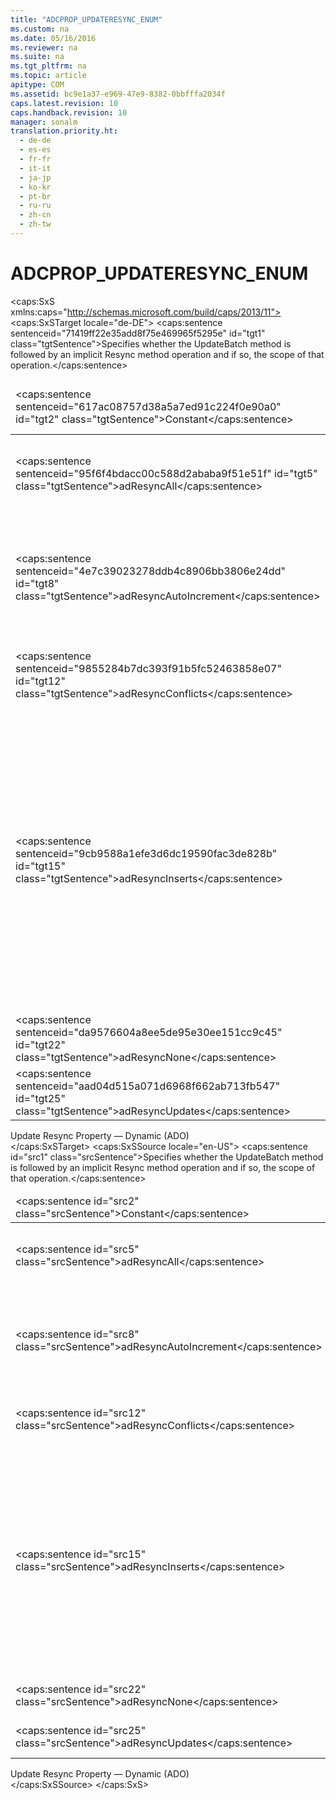 ```yaml
---
title: "ADCPROP_UPDATERESYNC_ENUM"
ms.custom: na
ms.date: 05/16/2016
ms.reviewer: na
ms.suite: na
ms.tgt_pltfrm: na
ms.topic: article
apitype: COM
ms.assetid: bc9e1a37-e969-47e9-8382-0bbfffa2034f
caps.latest.revision: 10
caps.handback.revision: 10
manager: sonalm
translation.priority.ht: 
  - de-de
  - es-es
  - fr-fr
  - it-it
  - ja-jp
  - ko-kr
  - pt-br
  - ru-ru
  - zh-cn
  - zh-tw
---
```

# ADCPROP_UPDATERESYNC_ENUM
<?xml version="1.0" encoding="utf-8"?>
<caps:SxS xmlns:caps="http://schemas.microsoft.com/build/caps/2013/11">
  <caps:SxSTarget locale="de-DE">
    <developerReferenceWithoutSyntaxDocument xsi:schemaLocation="http://ddue.schemas.microsoft.com/authoring/2003/5 http://dduestorage.blob.core.windows.net/ddueschema/developer.xsd" xmlns="http://ddue.schemas.microsoft.com/authoring/2003/5" xmlns:xlink="http://www.w3.org/1999/xlink" xmlns:xsi="http://www.w3.org/2001/XMLSchema-instance">
      <introduction>
        <para>
          <caps:sentence sentenceid="71419ff22e35add8f75e469965f5295e" id="tgt1" class="tgtSentence">Specifies whether the <legacyLink xlink:href="23f9314c-b027-4a51-aeae-50caa2977740">UpdateBatch</legacyLink> method is followed by an implicit <legacyLink xlink:href="73b355d4-a4c0-434b-bfc4-039b1c76b32e">Resync</legacyLink> method operation and if so, the scope of that operation.</caps:sentence>
        </para>
      </introduction>
      <section>
        <content>
          <table>
            <thead>
              <tr>
                <TD>
                  <para>
                    <caps:sentence sentenceid="617ac08757d38a5a7ed91c224f0e90a0" id="tgt2" class="tgtSentence">Constant</caps:sentence>
                  </para>
                </TD>
                <TD>
                  <para>
                    <caps:sentence sentenceid="2063c1608d6e0baf80249c42e2be5804" id="tgt3" class="tgtSentence">Value</caps:sentence>
                  </para>
                </TD>
                <TD>
                  <para>
                    <caps:sentence sentenceid="67daf92c833c41c95db874e18fcb2786" id="tgt4" class="tgtSentence">Description</caps:sentence>
                  </para>
                </TD>
              </tr>
            </thead>
            <tbody>
              <tr>
                <TD>
                  <para>
                    <legacyBold>
                      <caps:sentence sentenceid="95f6f4bdacc00c588d2ababa9f51e51f" id="tgt5" class="tgtSentence">adResyncAll</caps:sentence>
                    </legacyBold>
                  </para>
                </TD>
                <TD>
                  <para>
                    <caps:sentence sentenceid="9bf31c7ff062936a96d3c8bd1f8f2ff3" id="tgt6" class="tgtSentence">15</caps:sentence>
                  </para>
                </TD>
                <TD>
                  <para>
                    <caps:sentence sentenceid="e2c13f5db2b4e065d44356a6b341fe8e" id="tgt7" class="tgtSentence">Invokes <legacyBold>Resync</legacyBold> with the combined value of all the other ADCPROP_UPDATERESYNC_ENUM members.</caps:sentence>
                  </para>
                </TD>
              </tr>
              <tr>
                <TD>
                  <para>
                    <legacyBold>
                      <caps:sentence sentenceid="4e7c39023278ddb4c8906bb3806e24dd" id="tgt8" class="tgtSentence">adResyncAutoIncrement</caps:sentence>
                    </legacyBold>
                  </para>
                </TD>
                <TD>
                  <para>
                    <caps:sentence sentenceid="c4ca4238a0b923820dcc509a6f75849b" id="tgt9" class="tgtSentence">1</caps:sentence>
                  </para>
                </TD>
                <TD>
                  <para>
                    <caps:sentence sentenceid="f2519f5b2ce0ab7912c13b0af6ebf9f2" id="tgt10" class="tgtSentence">Default.</caps:sentence>
                    <caps:sentence sentenceid="aa12e49b4d3a9f1effa70898a71a642c" id="tgt11" class="tgtSentence"> Attempts to retrieve the new identity value for columns that are automatically incremented or generated by the data source, such as Microsoft Jet AutoNumber fields or Microsoft SQL Server Identity columns.</caps:sentence>
                  </para>
                </TD>
              </tr>
              <tr>
                <TD>
                  <para>
                    <legacyBold>
                      <caps:sentence sentenceid="9855284b7dc393f91b5fc52463858e07" id="tgt12" class="tgtSentence">adResyncConflicts</caps:sentence>
                    </legacyBold>
                  </para>
                </TD>
                <TD>
                  <para>
                    <caps:sentence sentenceid="c81e728d9d4c2f636f067f89cc14862c" id="tgt13" class="tgtSentence">2</caps:sentence>
                  </para>
                </TD>
                <TD>
                  <para>
                    <caps:sentence sentenceid="48c73b81c768601201839904d38c4e02" id="tgt14" class="tgtSentence">Invokes <legacyBold>Resync</legacyBold> for all rows in which the update or delete operation failed because of a concurrency conflict.</caps:sentence>
                  </para>
                </TD>
              </tr>
              <tr>
                <TD>
                  <para>
                    <legacyBold>
                      <caps:sentence sentenceid="9cb9588a1efe3d6dc19590fac3de828b" id="tgt15" class="tgtSentence">adResyncInserts</caps:sentence>
                    </legacyBold>
                  </para>
                </TD>
                <TD>
                  <para>
                    <caps:sentence sentenceid="c9f0f895fb98ab9159f51fd0297e236d" id="tgt16" class="tgtSentence">8</caps:sentence>
                  </para>
                </TD>
                <TD>
                  <para>
                    <caps:sentence sentenceid="a63f8005cb52f7ef9c6aae2450594df9" id="tgt17" class="tgtSentence">Invokes <legacyBold>Resync</legacyBold> for all successfully inserted rows.</caps:sentence>
                    <caps:sentence sentenceid="eb956b9b8cab257121801f7b62b71913" id="tgt18" class="tgtSentence"> However, AutoIncrement column values are not resynchronized.</caps:sentence>
                    <caps:sentence sentenceid="ed9018736ed54344644dbb1f0f29ba58" id="tgt19" class="tgtSentence"> Instead, the contents of newly inserted rows are resynchronized based on the existing primary key value.</caps:sentence>
                    <caps:sentence sentenceid="82f3e02b4fb718783adaa65bbcc39e35" id="tgt20" class="tgtSentence"> If the primary key is an AutoIncrement value, <legacyBold>Resync</legacyBold> won't retrieve the contents of the intended row.</caps:sentence>
                    <caps:sentence sentenceid="63c755a43183cd8d6cfd7396076f103e" id="tgt21" class="tgtSentence"> For automatically incrementing AutoIncrement primary key values, call <legacyBold>UpdateBatch</legacyBold> with the combined value <legacyBold>adResyncAutoIncrement</legacyBold> + <legacyBold>adResyncInserts</legacyBold>.</caps:sentence>
                  </para>
                </TD>
              </tr>
              <tr>
                <TD>
                  <para>
                    <legacyBold>
                      <caps:sentence sentenceid="da9576604a8ee5de95e30ee151cc9c45" id="tgt22" class="tgtSentence">adResyncNone</caps:sentence>
                    </legacyBold>
                  </para>
                </TD>
                <TD>
                  <para>
                    <caps:sentence sentenceid="cfcd208495d565ef66e7dff9f98764da" id="tgt23" class="tgtSentence">0</caps:sentence>
                  </para>
                </TD>
                <TD>
                  <para>
                    <caps:sentence sentenceid="372cce98106d9688a56190baeb7ee4e5" id="tgt24" class="tgtSentence">Does not invoke <legacyBold>Resync</legacyBold>.</caps:sentence>
                  </para>
                </TD>
              </tr>
              <tr>
                <TD>
                  <para>
                    <legacyBold>
                      <caps:sentence sentenceid="aad04d515a071d6968f662ab713fb547" id="tgt25" class="tgtSentence">adResyncUpdates</caps:sentence>
                    </legacyBold>
                  </para>
                </TD>
                <TD>
                  <para>
                    <caps:sentence sentenceid="a87ff679a2f3e71d9181a67b7542122c" id="tgt26" class="tgtSentence">4</caps:sentence>
                  </para>
                </TD>
                <TD>
                  <para>
                    <caps:sentence sentenceid="c2a3ba9af1bd21f4f8daa6f3a16e18bb" id="tgt27" class="tgtSentence">Invokes <legacyBold>Resync</legacyBold> for all successfully updated rows.</caps:sentence>
                  </para>
                </TD>
              </tr>
            </tbody>
          </table>
        </content>
      </section>
      <section>
        <title>
          <caps:sentence sentenceid="2f342d3be839cc5b67ae0de7d404b8e6" id="tgt28" class="tgtSentence">Applies To</caps:sentence>
        </title>
        <content>
          <para>
            <link xlink:href="8a3bb608-66d7-4128-a3ef-84cb0556de0d">Update Resync Property — Dynamic (ADO)</link>
          </para>
        </content>
      </section>
      <relatedTopics></relatedTopics>
    </developerReferenceWithoutSyntaxDocument>
  </caps:SxSTarget>
  <caps:SxSSource locale="en-US">
    <developerReferenceWithoutSyntaxDocument xsi:schemaLocation="http://ddue.schemas.microsoft.com/authoring/2003/5 http://dduestorage.blob.core.windows.net/ddueschema/developer.xsd" xmlns="http://ddue.schemas.microsoft.com/authoring/2003/5" xmlns:xlink="http://www.w3.org/1999/xlink" xmlns:xsi="http://www.w3.org/2001/XMLSchema-instance">
      <introduction>
        <para>
          <caps:sentence id="src1" class="srcSentence">Specifies whether the <legacyLink xlink:href="23f9314c-b027-4a51-aeae-50caa2977740">UpdateBatch</legacyLink> method is followed by an implicit <legacyLink xlink:href="73b355d4-a4c0-434b-bfc4-039b1c76b32e">Resync</legacyLink> method operation and if so, the scope of that operation.</caps:sentence>
        </para>
      </introduction>
      <section>
        <content>
          <table>
            <thead>
              <tr>
                <TD>
                  <para>
                    <caps:sentence id="src2" class="srcSentence">Constant</caps:sentence>
                  </para>
                </TD>
                <TD>
                  <para>
                    <caps:sentence id="src3" class="srcSentence">Value</caps:sentence>
                  </para>
                </TD>
                <TD>
                  <para>
                    <caps:sentence id="src4" class="srcSentence">Description</caps:sentence>
                  </para>
                </TD>
              </tr>
            </thead>
            <tbody>
              <tr>
                <TD>
                  <para>
                    <legacyBold>
                      <caps:sentence id="src5" class="srcSentence">adResyncAll</caps:sentence>
                    </legacyBold>
                  </para>
                </TD>
                <TD>
                  <para>
                    <caps:sentence id="src6" class="srcSentence">15</caps:sentence>
                  </para>
                </TD>
                <TD>
                  <para>
                    <caps:sentence id="src7" class="srcSentence">Invokes <legacyBold>Resync</legacyBold> with the combined value of all the other ADCPROP_UPDATERESYNC_ENUM members.</caps:sentence>
                  </para>
                </TD>
              </tr>
              <tr>
                <TD>
                  <para>
                    <legacyBold>
                      <caps:sentence id="src8" class="srcSentence">adResyncAutoIncrement</caps:sentence>
                    </legacyBold>
                  </para>
                </TD>
                <TD>
                  <para>
                    <caps:sentence id="src9" class="srcSentence">1</caps:sentence>
                  </para>
                </TD>
                <TD>
                  <para>
                    <caps:sentence id="src10" class="srcSentence">Default.</caps:sentence>
                    <caps:sentence id="src11" class="srcSentence"> Attempts to retrieve the new identity value for columns that are automatically incremented or generated by the data source, such as Microsoft Jet AutoNumber fields or Microsoft SQL Server Identity columns.</caps:sentence>
                  </para>
                </TD>
              </tr>
              <tr>
                <TD>
                  <para>
                    <legacyBold>
                      <caps:sentence id="src12" class="srcSentence">adResyncConflicts</caps:sentence>
                    </legacyBold>
                  </para>
                </TD>
                <TD>
                  <para>
                    <caps:sentence id="src13" class="srcSentence">2</caps:sentence>
                  </para>
                </TD>
                <TD>
                  <para>
                    <caps:sentence id="src14" class="srcSentence">Invokes <legacyBold>Resync</legacyBold> for all rows in which the update or delete operation failed because of a concurrency conflict.</caps:sentence>
                  </para>
                </TD>
              </tr>
              <tr>
                <TD>
                  <para>
                    <legacyBold>
                      <caps:sentence id="src15" class="srcSentence">adResyncInserts</caps:sentence>
                    </legacyBold>
                  </para>
                </TD>
                <TD>
                  <para>
                    <caps:sentence id="src16" class="srcSentence">8</caps:sentence>
                  </para>
                </TD>
                <TD>
                  <para>
                    <caps:sentence id="src17" class="srcSentence">Invokes <legacyBold>Resync</legacyBold> for all successfully inserted rows.</caps:sentence>
                    <caps:sentence id="src18" class="srcSentence"> However, AutoIncrement column values are not resynchronized.</caps:sentence>
                    <caps:sentence id="src19" class="srcSentence"> Instead, the contents of newly inserted rows are resynchronized based on the existing primary key value.</caps:sentence>
                    <caps:sentence id="src20" class="srcSentence"> If the primary key is an AutoIncrement value, <legacyBold>Resync</legacyBold> won't retrieve the contents of the intended row.</caps:sentence>
                    <caps:sentence id="src21" class="srcSentence"> For automatically incrementing AutoIncrement primary key values, call <legacyBold>UpdateBatch</legacyBold> with the combined value <legacyBold>adResyncAutoIncrement</legacyBold> + <legacyBold>adResyncInserts</legacyBold>.</caps:sentence>
                  </para>
                </TD>
              </tr>
              <tr>
                <TD>
                  <para>
                    <legacyBold>
                      <caps:sentence id="src22" class="srcSentence">adResyncNone</caps:sentence>
                    </legacyBold>
                  </para>
                </TD>
                <TD>
                  <para>
                    <caps:sentence id="src23" class="srcSentence">0</caps:sentence>
                  </para>
                </TD>
                <TD>
                  <para>
                    <caps:sentence id="src24" class="srcSentence">Does not invoke <legacyBold>Resync</legacyBold>.</caps:sentence>
                  </para>
                </TD>
              </tr>
              <tr>
                <TD>
                  <para>
                    <legacyBold>
                      <caps:sentence id="src25" class="srcSentence">adResyncUpdates</caps:sentence>
                    </legacyBold>
                  </para>
                </TD>
                <TD>
                  <para>
                    <caps:sentence id="src26" class="srcSentence">4</caps:sentence>
                  </para>
                </TD>
                <TD>
                  <para>
                    <caps:sentence id="src27" class="srcSentence">Invokes <legacyBold>Resync</legacyBold> for all successfully updated rows.</caps:sentence>
                  </para>
                </TD>
              </tr>
            </tbody>
          </table>
        </content>
      </section>
      <section>
        <title>
          <caps:sentence id="src28" class="srcSentence">Applies To</caps:sentence>
        </title>
        <content>
          <para>
            <link xlink:href="8a3bb608-66d7-4128-a3ef-84cb0556de0d">Update Resync Property — Dynamic (ADO)</link>
          </para>
        </content>
      </section>
      <relatedTopics></relatedTopics>
    </developerReferenceWithoutSyntaxDocument>
  </caps:SxSSource>
</caps:SxS>